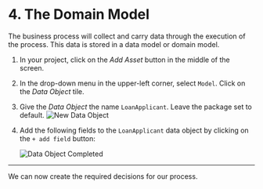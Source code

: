 # 4. The Domain Model

The business process will collect and carry data through the execution of the process. This data is stored in a data model or domain model.

1. In your project, click on the *Add Asset* button in the middle of the screen.

2. In the drop-down menu in the upper-left corner, select `Model`. Click on the *Data Object* tile.

3. Give the *Data Object* the name `LoanApplicant`. Leave the package set to default.
   ![New Data Object](/Users/kvarela/projetos/contrib/pam-fuse-loan-approval-workshop/images/new-data-object1.png)

4. Add the following fields to the `LoanApplicant` data object by clicking on the `+ add field` button:

   ![Data Object Completed](/Users/kvarela/projetos/contrib/pam-fuse-loan-approval-workshop/images/new-data-object2.png)

-------

We can now create the required decisions for our process.